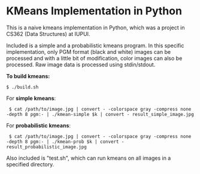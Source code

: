 KMeans Implementation in Python
===============================

This is a naive kmeans implementation in Python, which was a project in CS362 (Data Structures) at IUPUI.

Included is a simple and a probabilistic kmeans program. In this specific implementation, only PGM format (black and white) images can be processed and with a little bit of modification, color images can also be processed. Raw image data is processed using stdin/stdout.

**To build kmeans:**

    $ ./build.sh

For **simple kmeans**:

     $ cat /path/to/image.jpg | convert - -colorspace gray -compress none -depth 8 pgm:- | ./kmean-simple $k | convert - result_simple_image.jpg


For **probabilistic kmeans**:

     $ cat /path/to/image.jpg | convert - -colorspace gray -compress none -depth 8 pgm:- | ./kmean-prob $k | convert - result_probabilistic_image.jpg


Also included is "test.sh", which can run kmeans on all images in a specified directory.
